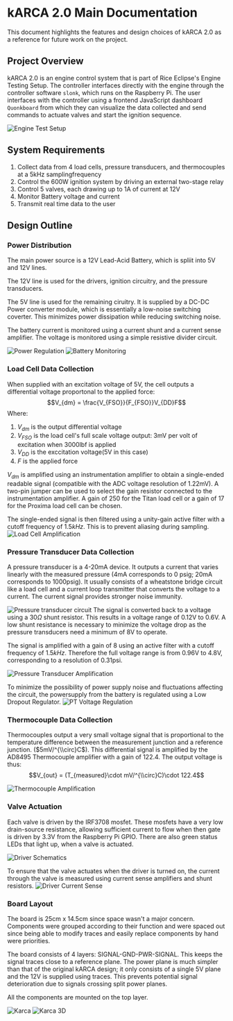 # kARCA 2.0 Main Documentation

This document highlights the features and design choices of kARCA 2.0 as a reference for future work on the project.


## Project Overview
kARCA 2.0 is an engine control system  that is part of Rice Eclipse's Engine Testing Setup. The controller interfaces directly with the engine through the controller software `slonk`, which runs on the Raspberry Pi. The user interfaces with the controller using a frontend JavaScript dashboard `Quonkboard` from which they can visualize the data collected and send commands to actuate valves and start the ignition sequence.

![Engine Test Setup](readme_images/engine_test_setup.png)

## System Requirements
1. Collect data from 4 load cells, pressure transducers, and thermocouples at a 5kHz samplingfrequency
2. Control the 600W ignition system by driving an external two-stage relay
3. Control 5 valves, each drawing up to 1A of current at 12V
4. Monitor Battery voltage and current
5. Transmit real time data to the user

## Design Outline

### Power Distribution

The main power source is a 12V Lead-Acid Battery, which is spliit into 5V and 12V lines.

The 12V line is used for the drivers, ignition circuitry, and the pressure transducers.

The 5V line is used for the remaining ciruitry. It is supplied by a DC-DC Power converter module, which is essentially a low-noise switching coverter. This minimizes power dissipation while reducing switching noise.

The battery current is monitored using a current shunt and a current sense amplifier. The voltage is monitored using a simple resistive divider circuit.

![Power Regulation](Schematics/Regulators.jpg)
![Battery Monitoring](Schematics/Regulators_Battery-monitoring.jpg)

### Load Cell Data Collection
When supplied with an excitation voltage of 5V, the cell outputs a differential voltage proportonal to the applied force:
$$V_{dm} = \frac{V_{FSO}}{F_{FSO}}V_{DD}F$$
Where:
1. $V_{dm}$ is the output differential voltage
2. $V_{FSO}$ is the load cell's full scale voltage output: 3mV per volt of excitation when 3000lbf is applied
3. $V_{DD}$ is the exccitation voltage(5V in this case)
4. $F$ is the applied force

$V_{dm}$ is amplified using an instrumentation amplifier to obtain a single-ended readable signal (compatible with the ADC voltage resolution of 1.22mV). A two-pin jumper can be used to select the gain resistor connected to the instrumentation amplifier. A gain of 250 for the Titan load cell or a gain of 17 for the Proxima load cell can be chosen.

The single-ended signal is then filtered using a unity-gain active filter with a cutoff frequency of $1.5kHz$. This is to prevent aliasing during sampling.
![Load Cell Amplification](Schematics/Load_Cells_amplification.jpg)

### Pressure Transducer Data Collection
A pressure transducer is a 4-20mA device. It outputs a current that varies linearly with the measured pressure (4mA corresponds to 0 psig; 20mA corresponds to 1000psig). It usually consists of a wheatstone bridge circuit like a load cell and a current loop transmitter that converts the voltage to a current. The current signal provides stronger noise immunity. 

![Pressure transducer circuit](readme_images/pt_ops.png)
The signal is converted back to a voltage using a $30\Omega$ shunt resistor. This results in a voltage range of 0.12V to 0.6V. A low shunt resistance is necessary to minimize the voltage drop as the pressure transducers need a minimum of 8V to operate.

The signal is amplified with a gain of 8 using an active filter with a cutoff frequency of $1.5kHz$. Therefore the full voltage range is from 0.96V to 4.8V, corresponding to a resolution of 0.31psi.

![Pressure Transducer Amplification](Schematics/Pressure-Transducers_amplification.jpg)

To minimize the possibility of power supply noise and fluctuations affecting the circuit, the powersupply from the battery is regulated using a Low Dropout Regulator.
![PT Voltage Regulation](Schematics/pt_v-reg.png)

### Thermocouple Data Collection
Thermocouples output a very small voltage signal that is proportional to the temperature difference between the measurement junction and a reference junction.
 ($5mV/^{\\circ}C$). This differential signal is amplified by the AD8495 Thermocouple amplifier with a gain of 122.4. The output voltage is thus:
 $$V_{out} = (T_{measured}\cdot mV/^{\\circ}C)\cdot 122.4$$

 ![Thermocouple Amplification](Schematics/Thermocouples_amplification.jpg)

 ### Valve Actuation
 Each valve is driven by the IRF3708 mosfet. These mosfets have a very low drain-source resistance, allowing sufficient current to flow when then gate is driven by 3.3V from the 
 Raspberry Pi GPIO. There are also green status LEDs that light up, when a valve is actuated.

 ![Driver Schematics](Schematics/Drivers_mosfet.jpg)

 To ensure that the valve actuates when the driver is turned on, the current through the valve is measured using current sense amplifiers and shunt resistors.
 ![Driver Current Sense](Schematics/Drivers_current-sense.jpg)


 ### Board Layout
 The board is 25cm x 14.5cm since space wasn't a major concern. Components were grouped according to their function and were spaced out since being able to modify traces and easily replace components by hand were priorities.

 The board consists of 4 layers: SIGNAL-GND-PWR-SIGNAL. This keeps the signal traces close to a reference plane. The power plane is much simpler than that of the original kARCA design; it only consists of a single 5V plane and the 12V is supplied using traces. This prevents potential signal deterioration due to signals crossing split power planes.

 All the components are mounted on the top layer.

 ![Karca](readme_images/board.png)
 ![Karca 3D](readme_images/board_3d.png)
